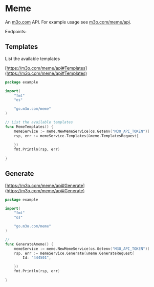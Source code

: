# Meme

An [m3o.com](https://m3o.com) API. For example usage see [m3o.com/meme/api](https://m3o.com/meme/api).

Endpoints:

## Templates

List the available templates


[https://m3o.com/meme/api#Templates](https://m3o.com/meme/api#Templates)

```go
package example

import(
	"fmt"
	"os"

	"go.m3o.com/meme"
)

// List the available templates
func MemeTemplates() {
	memeService := meme.NewMemeService(os.Getenv("M3O_API_TOKEN"))
	rsp, err := memeService.Templates(&meme.TemplatesRequest{
		
	})
	fmt.Println(rsp, err)
	
}
```
## Generate




[https://m3o.com/meme/api#Generate](https://m3o.com/meme/api#Generate)

```go
package example

import(
	"fmt"
	"os"

	"go.m3o.com/meme"
)

// 
func GenerateAmeme() {
	memeService := meme.NewMemeService(os.Getenv("M3O_API_TOKEN"))
	rsp, err := memeService.Generate(&meme.GenerateRequest{
		Id: "444501",

	})
	fmt.Println(rsp, err)
	
}
```
